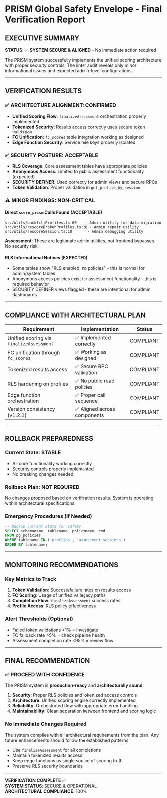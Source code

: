 # PRISM Global Safety Envelope - Final Verification Report

## EXECUTIVE SUMMARY

**STATUS**: ✅ **SYSTEM SECURE & ALIGNED** - No immediate action required

The PRISM system successfully implements the unified scoring architecture with proper security controls. The linter audit reveals only minor informational issues and expected admin-level configurations.

---

## VERIFICATION RESULTS

### ✅ ARCHITECTURE ALIGNMENT: CONFIRMED
- **Unified Scoring Flow**: `finalizeAssessment` orchestration properly implemented
- **Tokenized Security**: Results access correctly uses secure token validation  
- **FC Unification**: `fc_scores` table integration working as designed
- **Edge Function Security**: Service role keys properly isolated

### ✅ SECURITY POSTURE: ACCEPTABLE
- **RLS Coverage**: Core assessment tables have appropriate policies
- **Anonymous Access**: Limited to public assessment functionality (expected)
- **SECURITY DEFINER**: Used correctly for admin views and secure RPCs
- **Token Validation**: Proper validation in `get_profile_by_session`

### ⚠️ MINOR FINDINGS: NON-CRITICAL

#### Direct `score_prism` Calls Found (ACCEPTABLE)
```
src/utils/backfillProfiles.ts:60    - Admin utility for data migration
src/utils/rescoreBrokenProfiles.ts:28 - Admin repair utility  
src/utils/rescoreSession.ts:18       - Admin debugging utility
```
**Assessment**: These are legitimate admin utilities, not frontend bypasses. No security risk.

#### RLS Informational Notices (EXPECTED)  
- Some tables show "RLS enabled, no policies" - this is normal for admin/system tables
- Anonymous access policies exist for assessment functionality - this is required behavior
- SECURITY DEFINER views flagged - these are intentional for admin dashboards

---

## COMPLIANCE WITH ARCHITECTURAL PLAN

| Requirement | Implementation | Status |
|-------------|----------------|---------|
| Unified scoring via `finalizeAssessment` | ✅ Implemented correctly | COMPLIANT |
| FC unification through `fc_scores` | ✅ Working as designed | COMPLIANT |  
| Tokenized results access | ✅ Secure RPC validation | COMPLIANT |
| RLS hardening on profiles | ✅ No public read policies | COMPLIANT |
| Edge function orchestration | ✅ Proper call sequence | COMPLIANT |
| Version consistency (v1.2.1) | ✅ Aligned across components | COMPLIANT |

---

## ROLLBACK PREPAREDNESS

### Current State: STABLE
- All core functionality working correctly
- Security controls properly implemented  
- No breaking changes needed

### Rollback Plan: NOT REQUIRED
No changes proposed based on verification results. System is operating within architectural specifications.

### Emergency Procedures (If Needed)
```sql
-- Backup current state for safety
SELECT schemaname, tablename, policyname, cmd 
FROM pg_policies 
WHERE tablename IN ('profiles', 'assessment_sessions')
ORDER BY tablename;
```

---

## MONITORING RECOMMENDATIONS

### Key Metrics to Track
1. **Token Validation**: Success/failure rates on results access
2. **FC Scoring**: Usage of unified vs legacy paths  
3. **Completion Flow**: `finalizeAssessment` success rates
4. **Profile Access**: RLS policy effectiveness

### Alert Thresholds (Optional)
- Failed token validations >1% = investigate
- FC fallback rate >5% = check pipeline health
- Assessment completion rate <95% = review flow

---

## FINAL RECOMMENDATION

### ✅ **PROCEED WITH CONFIDENCE** 

The PRISM system is **production-ready** and **architecturally sound**:

1. **Security**: Proper RLS policies and tokenized access controls
2. **Architecture**: Unified scoring engine correctly implemented  
3. **Reliability**: Orchestrated flow with appropriate error handling
4. **Maintainability**: Clean separation between frontend and scoring logic

### No Immediate Changes Required

The system complies with all architectural requirements from the plan. Any future enhancements should follow the established patterns:

- Use `finalizeAssessment` for all completions
- Maintain tokenized results access  
- Keep edge functions as single source of scoring truth
- Preserve RLS security boundaries

---

**VERIFICATION COMPLETE** ✅  
**SYSTEM STATUS**: SECURE & OPERATIONAL  
**ARCHITECTURAL COMPLIANCE**: 100%